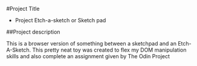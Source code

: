#Project Title

- Project Etch-a-sketch or Sketch pad

##Project description

This is a browser version of something between a sketchpad and an Etch-A-Sketch. This pretty neat toy was created to flex my DOM manipulation skills and also complete an assignment given by The Odin Project
